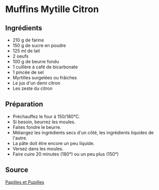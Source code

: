 # Muffins Mytille Citron

## Ingrédients

- 210 g de farine
- 150 g de sucre en poudre
- 125 ml de lait
- 2 oeufs
- 100 g de beurre fondu
- 1 cuillère à café de bicarbonate
- 1 pincée de sel
- Myrtilles surgelées ou frâiches
- Le jus d'un demi citron
- Les zeste du citron 

## Préparation

- Préchauffez le four à 150/180°C.
- Si besoin, beurrez les moules.
- Faites fondre le beurre.
- Mélangez les ingrédients secs d'un côté, les ingrédients liquides de l'autre.
- La pâte doit être encore un peu liquide.
- Versez dans les moules.
- Faire cuire 20 minutes (180°) ou un peu plus (150°)

## Source

[Papilles et Pupilles](https://www.papillesetpupilles.fr/2005/07/muffins-aux-ppites-de-chocolat.html/)
